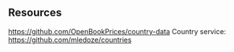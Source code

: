 ## Resources

https://github.com/OpenBookPrices/country-data
Country service: https://github.com/mledoze/countries